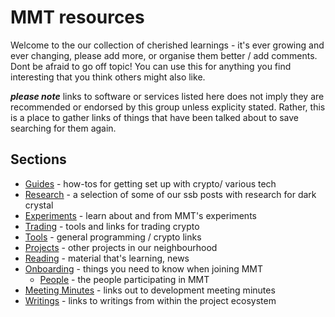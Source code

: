 # MMT resources

Welcome to the our collection of cherished learnings - it's ever growing and ever changing, please add more, or organise them better / add comments.
Dont be afraid to go off topic!
You can use this for anything you find interesting that you think others might also like.

***please note*** links to software or services listed here does not imply they are recommended or endorsed by this group unless explicity stated.  Rather, this is a place to gather links of things that have been talked about to save searching for them again.  


## Sections

* [Guides](./guides) - how-tos for getting set up with crypto/ various tech
* [Research](./research) - a selection of some of our ssb posts with research for dark crystal
* [Experiments](./experiments) - learn about and from MMT's experiments 
* [Trading](./Trading.md) - tools and links for trading crypto
* [Tools](./Tools.md) - general programming / crypto links
* [Projects](./Projects.md) - other projects in our neighbourhood
* [Reading](./Reading.md) - material that's learning, news
* [Onboarding](./Onboarding.md) - things you need to know when joining MMT
  - [People](./People.md) - the people participating in MMT
* [Meeting Minutes](./minutes) - links out to development meeting minutes
* [Writings](./writings) - links to writings from within the project ecosystem
